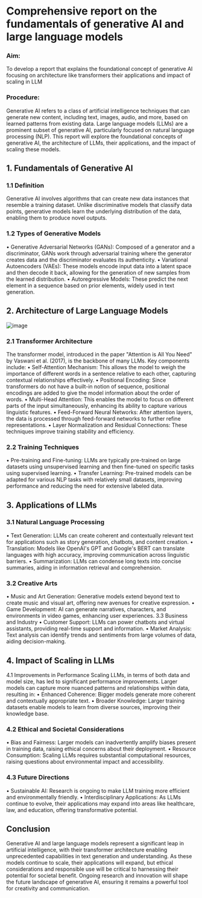 # Comprehensive report on the fundamentals of generative AI and large language models

### Aim: 
To develop a report that explains the foundational concept of generative AI focusing on architecture like transformers their applications and impact of scaling in LLM
### Procedure:
Generative AI refers to a class of artificial intelligence techniques that can generate new content, including text, images, audio, and more, based on learned patterns from existing data. Large language models (LLMs) are a prominent subset of generative AI, particularly focused on natural language processing (NLP). This report will explore the foundational concepts of generative AI, the architecture of LLMs, their applications, and the impact of scaling these models.

## 1.	Fundamentals of Generative AI
### 1.1 Definition
Generative AI involves algorithms that can create new data instances that resemble a training dataset. Unlike discriminative models that classify data points, generative models learn the underlying distribution of the data, enabling them to produce novel outputs.
### 1.2 Types of Generative Models
•	Generative Adversarial Networks (GANs): Composed of a generator and a discriminator, GANs work through adversarial training where the generator creates data and the discriminator evaluates its authenticity.
•	Variational Autoencoders (VAEs): These models encode input data into a latent space and then decode it back, allowing for the generation of new samples from the learned distribution.
•	Autoregressive Models: These predict the next element in a sequence based on prior elements, widely used in text generation.
## 2.	Architecture of Large Language Models
 ![image](https://github.com/user-attachments/assets/b2a36c3e-31a6-4104-9c50-7d32adf3beb1)



### 2.1 Transformer Architecture
The transformer model, introduced in the paper "Attention is All You Need" by Vaswani et al. (2017), is the backbone of many LLMs. Key components include:
•	Self-Attention Mechanism: This allows the model to weigh the importance of different words in a sentence relative to each other, capturing contextual relationships effectively.
•	Positional Encoding: Since transformers do not have a built-in notion of sequence, positional encodings are added to give the model information about the order of words.
•	Multi-Head Attention: This enables the model to focus on different parts of the input simultaneously, enhancing its ability to capture various linguistic features.
•	Feed-Forward Neural Networks: After attention layers, the data is processed through feed-forward networks to further refine representations.
•	Layer Normalization and Residual Connections: These techniques improve training stability and efficiency.

### 2.2 Training Techniques
•	Pre-training and Fine-tuning: LLMs are typically pre-trained on large datasets using unsupervised learning and then fine-tuned on specific tasks using supervised learning.
•	Transfer Learning: Pre-trained models can be adapted for various NLP tasks with relatively small datasets, improving performance and reducing the need for extensive labeled data.



## 3. Applications of LLMs
### 3.1 Natural Language Processing
•	Text Generation: LLMs can create coherent and contextually relevant text for applications such as story generation, chatbots, and content creation.
•	Translation: Models like OpenAI's GPT and Google's BERT can translate languages with high accuracy, improving communication across linguistic barriers.
•	Summarization: LLMs can condense long texts into concise summaries, aiding in information retrieval and comprehension.

### 3.2 Creative Arts
•	Music and Art Generation: Generative models extend beyond text to create music and visual art, offering new avenues for creative expression.
•	Game Development: AI can generate narratives, characters, and environments in video games, enhancing user experiences.
3.3 Business and Industry
•	Customer Support: LLMs can power chatbots and virtual assistants, providing real-time support and information.
•	Market Analysis: Text analysis can identify trends and sentiments from large volumes of data, aiding decision-making.

## 4. Impact of Scaling in LLMs
4.1 Improvements in Performance
Scaling LLMs, in terms of both data and model size, has led to significant performance improvements. Larger models can capture more nuanced patterns and relationships within data, resulting in:
•	Enhanced Coherence: Bigger models generate more coherent and contextually appropriate text.
•	Broader Knowledge: Larger training datasets enable models to learn from diverse sources, improving their knowledge base.

### 4.2 Ethical and Societal Considerations
•	Bias and Fairness: Larger models can inadvertently amplify biases present in training data, raising ethical concerns about their deployment.
•	Resource Consumption: Scaling LLMs requires substantial computational resources, raising questions about environmental impact and accessibility.

### 4.3 Future Directions
•	Sustainable AI: Research is ongoing to make LLM training more efficient and environmentally friendly.
•	Interdisciplinary Applications: As LLMs continue to evolve, their applications may expand into areas like healthcare, law, and education, offering transformative potential.

## Conclusion
Generative AI and large language models represent a significant leap in artificial intelligence, with their transformer architecture enabling unprecedented capabilities in text generation and understanding. As these models continue to scale, their applications will expand, but ethical considerations and responsible use will be critical to harnessing their potential for societal benefit. Ongoing research and innovation will shape the future landscape of generative AI, ensuring it remains a powerful tool for creativity and communication.
